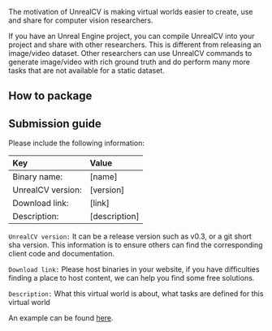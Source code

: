 The motivation of UnrealCV is making virtual worlds easier to create, use and share for computer vision researchers.

If you have an Unreal Engine project, you can compile UnrealCV into your project and share with other researchers. This is different from releasing an image/video dataset. Other researchers can use UnrealCV commands to generate image/video with rich ground truth and do perform many more tasks that are not available for a static dataset.

## How to package

## Submission guide

Please include the following information:

| Key               | Value         |
|:------------------|:--------------|
| Binary name:      | [name]        |
| UnrealCV version: | [version]     |
| Download link:    | [link]        |
| Description:      | [description] |

`UnrealCV version:` It can be a release version such as v0.3, or a git short sha version. This information is to ensure others can find the corresponding client code and documentation.

`Download link:` Please host binaries in your website, if you have difficulties finding a place to host content, we can help you find some free solutions.

`Description:` What this virtual world is about, what tasks are defined for this virtual world

An example can be found [here](https://unrealcv.github.io/reference/model_zoo.html).

